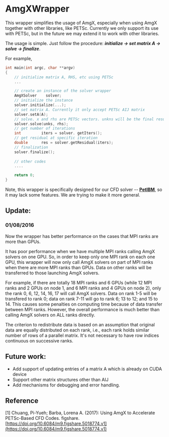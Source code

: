 # AmgXWrapper

This wrapper simplifies the usage of AmgX, especially when using AmgX together with other libraries, like PETSc. Currently we only support its use with PETSc, but in the future we may extend it to work with other libraries.

The usage is simple. Just follow the procedure: ***initialize -> set matrix A -> solve -> finalize***. 

For example,

```c++
int main(int argc, char **argv)
{
    // initialize matrix A, RHS, etc using PETSc
    ...

    // create an instance of the solver wrapper
    AmgXSolver    solver;
    // initialize the instance
    solver.initialize(...);    
    // set matrix A. Currently it only accept PETSc AIJ matrix
    solver.setA(A);    
    // solve. x and rhs are PETSc vectors. unkns will be the final result in the end
    solver.solve(unks, rhs);    
    // get number of iterations
    int         iters = solver. getIters();    
    // get residual at specific iteration
    double      res = solver.getResidual(iters);    
    // finalization
    solver.finalize();
 
    // other codes
    ....

    return 0;
}
```


Note, this wrapper is specifically designed for our CFD solver -- **[PetIBM](https://github.com/barbagroup/PetIBM)**, so it may lack some features.  We are trying to make it more general.

## Update: 

### 01/08/2016

Now the wrapper has better performance on the cases that MPI ranks are more than GPUs.

It has poor performance when we have multiple MPI ranks calling AmgX solvers on one GPU. 
So, in order to keep only one MPI rank on each one GPU, this wrapper will now only call AmgX solvers on part of MPI ranks when there are more MPI ranks than GPUs. Data on other ranks will be transferred to those launching AmgX solvers.

For example, 
if there are totally 18 MPI ranks and 6 GPUs (while 12 MPI ranks and 2 GPUs on node 1, and 6 MPI ranks and 4 GPUs on node 2), 
only the rank 0, 6, 12, 14, 16, 17 will call AmgX solvers.
Data on rank 1-5 will be transfered to rank 0; data on rank 7-11 will go to rank 6; 13 to 12; and 15 to 14.
This causes some penalties on computing time because of data transfer between MPI ranks.
However, the overall performance is much better than calling AmgX solvers on ALL ranks directly.

The criterion to redistribute data is based on an assumption that original data are equally distributed on each rank, i.e., each rank holds similar number of rows of a parallel matrix. It's not necessary to have row indices continuous on successive ranks. 

## Future work:
* Add support of updating entries of a matrix A which is already on CUDA device
* Support other matrix structures other than AIJ
* Add mechanisms for debugging and error handling.

## Reference
[1] Chuang, Pi-Yueh; Barba, Lorena A. (2017): Using AmgX to Accelerate PETSc-Based CFD Codes. figshare. [https://doi.org/10.6084/m9.figshare.5018774.v1](https://doi.org/10.6084/m9.figshare.5018774.v1)

